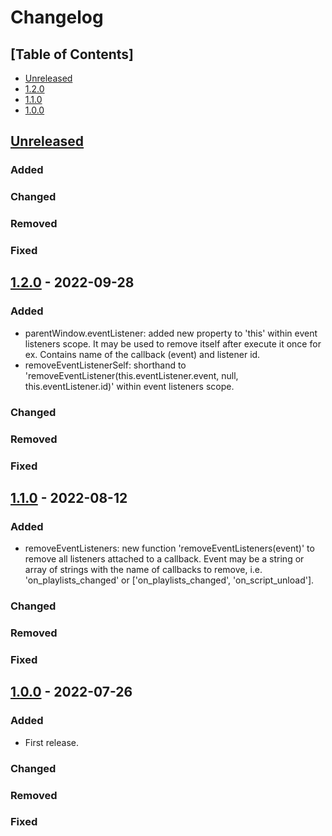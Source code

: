 # Changelog

## [Table of Contents]
- [Unreleased](#unreleased)
- [1.2.0](#120---2022-09-28)
- [1.1.0](#110---2022-08-12)
- [1.0.0](#100---2022-07-26)

## [Unreleased][]
### Added
### Changed
### Removed
### Fixed

## [1.2.0] - 2022-09-28
### Added
- parentWindow.eventListener: added new property to 'this' within event listeners scope. It may be used to remove itself after execute it once for ex. Contains name of the callback (event) and listener id.
- removeEventListenerSelf: shorthand to 'removeEventListener(this.eventListener.event, null, this.eventListener.id)' within event listeners scope.
### Changed
### Removed
### Fixed

## [1.1.0] - 2022-08-12
### Added
- removeEventListeners: new function 'removeEventListeners(event)' to remove all listeners attached to a callback. Event may be a string or array of strings with the name of callbacks to remove, i.e. 'on_playlists_changed' or  ['on_playlists_changed', 'on_script_unload'].
### Changed
### Removed
### Fixed

## [1.0.0] - 2022-07-26
### Added
- First release.
### Changed
### Removed
### Fixed

[Unreleased]: https://github.com/regorxxx/Callbacks-Framework-SMP/compare/v1.2.0...HEAD
[1.2.0]: https://github.com/regorxxx/Callbacks-Framework-SMP/compare/v1.1.0...v1.2.0
[1.1.0]: https://github.com/regorxxx/Callbacks-Framework-SMP/compare/v1.0.0...v1.1.0
[1.0.0]: https://github.com/regorxxx/Callbacks-Framework-SMP/compare/997dd95...v1.0.0